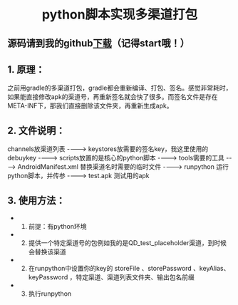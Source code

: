# <center> python脚本实现多渠道打包</center> #

源码请到我的github[下载](https://github.com/yangzaiCN/packByPython "github链接")（记得start哦！）
----------

## 1. 原理： ##
之前用gradle的多渠道打包，gradle都会重新编译、打包、签名。感觉非常耗时，如果能直接修改apk的渠道号，再重新签名就会快了很多。而签名文件是存在META-INF下，那我们直接删除该文件夹，再重新生成apk。


## 2. 文件说明： ##
channels放渠道列表
----> keystores放需要的签名key，我这里使用的debuykey
----> scripts放置的是核心的python脚本
----> tools需要的工具
----> AndroidManifest.xml 替换渠道名时需要的临时文件
----> runpython  运行python脚本，并传参
----> test.apk 测试用的apk   

## 3. 使用方法： ##

- 1. 前提：有python环境
- 2. 提供一个特定渠道号的包例如我的是QD_test_placeholder渠道，到时候会替换该渠道
- 2. 在runpython中设置你的key的 storeFile 、storePassword 、keyAlias、keyPassword ，特定渠道、渠道列表文件夹、输出包名前缀
- 3. 执行runpython 





